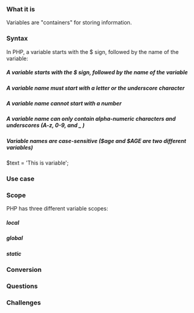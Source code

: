 ### What it is 
Variables are "containers" for storing information.


### Syntax 
In PHP, a variable starts with the $ sign, followed by the name of the variable:
##### A variable starts with the $ sign, followed by the name of the variable
##### A variable name must start with a letter or the underscore character
##### A variable name cannot start with a number
##### A variable name can only contain alpha-numeric characters and underscores (A-z, 0-9, and _ )
##### Variable names are case-sensitive ($age and $AGE are two different variables)

$text = 'This is variable';


### Use case 


### Scope 
PHP has three different variable scopes:

##### local
##### global
##### static


### Conversion 
### Questions 
### Challenges 
